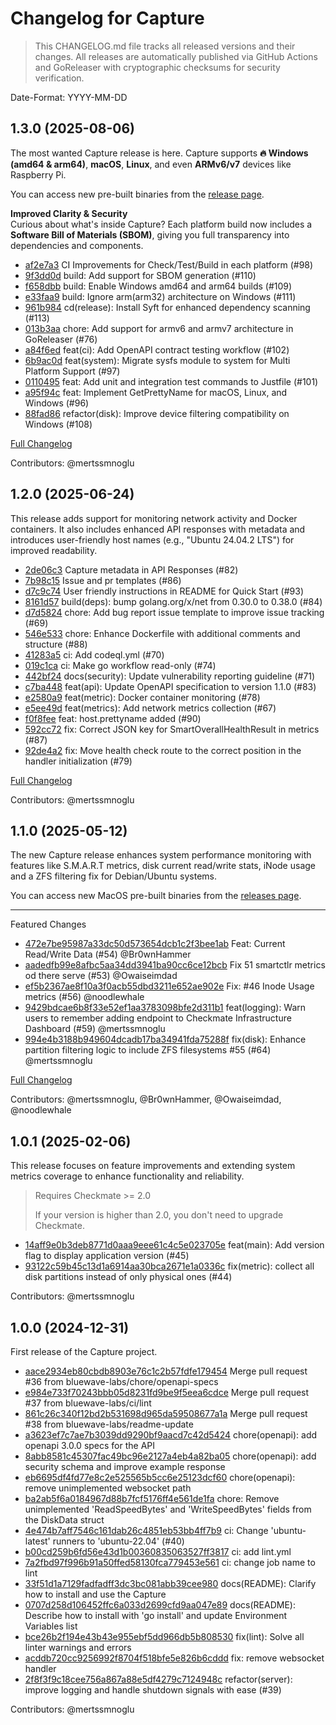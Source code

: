 # Changelog for Capture

> This CHANGELOG.md file tracks all released versions and their changes. All releases are automatically published via GitHub Actions and GoReleaser with cryptographic checksums for security verification.

Date-Format: YYYY-MM-DD

## 1.3.0 (2025-08-06)

The most wanted Capture release is here.
Capture supports **🔥 Windows (amd64 & arm64)**, **macOS**, **Linux**, and even **ARMv6/v7** devices like Raspberry Pi.

You can access new pre-built binaries from the [release page](https://github.com/bluewave-labs/capture/releases/tag/v1.3.0).

**Improved Clarity & Security**  
Curious about what's inside Capture? Each platform build now includes a **Software Bill of Materials (SBOM)**, giving you full transparency into dependencies and components.

- [af2e7a3](https://github.com/bluewave-labs/capture/commit/af2e7a329e6cf74d700a8d10c70cdc5189598ebf) CI Improvements for Check/Test/Build in each platform (#98)
- [9f3dd0d](https://github.com/bluewave-labs/capture/commit/9f3dd0d6b9793d26a1200e4dff43e08873b97bfd) build: Add support for SBOM generation (#110)
- [f658dbb](https://github.com/bluewave-labs/capture/commit/f658dbb945fbef0e59a9fa03689bc35046f5771f) build: Enable Windows amd64 and arm64 builds (#109)
- [e33faa9](https://github.com/bluewave-labs/capture/commit/e33faa9e6f7cb167db38a30637b25f423a5021bd) build: Ignore arm(arm32) architecture on Windows (#111)
- [961b984](https://github.com/bluewave-labs/capture/commit/961b9848e2cb35c99c8202ac5ffaf69e19cf6ce1) cd(release): Install Syft for enhanced dependency scanning (#113)
- [013b3aa](https://github.com/bluewave-labs/capture/commit/013b3aa3abe8e6f096d79ffc322d531fd32127d2) chore: Add support for armv6 and armv7 architecture in GoReleaser (#76)
- [a84f6ed](https://github.com/bluewave-labs/capture/commit/a84f6edaef782743c6a866b8ca3e763c697e58d1) feat(ci): Add OpenAPI contract testing workflow (#102)
- [6b9ac0d](https://github.com/bluewave-labs/capture/commit/6b9ac0dfb5a3820534dd096bf4db2ea2b0ce7215) feat(system): Migrate sysfs module to system for Multi Platform Support (#97)
- [0110495](https://github.com/bluewave-labs/capture/commit/01104959f648453be1affadf0cd684c468e2fcb1) feat: Add unit and integration test commands to Justfile (#101)
- [a95f94c](https://github.com/bluewave-labs/capture/commit/a95f94c61072659f0784017cad434cac3622a9bc) feat: Implement GetPrettyName for macOS, Linux, and Windows (#96)
- [88fad86](https://github.com/bluewave-labs/capture/commit/88fad86171529d615864aeb29833e0f2f582c177) refactor(disk): Improve device filtering compatibility on Windows (#108)

[Full Changelog](https://github.com/bluewave-labs/capture/compare/v1.2.0...v1.3.0)

Contributors: @mertssmnoglu

## 1.2.0 (2025-06-24)

This release adds support for monitoring network activity and Docker containers. It also includes enhanced API responses with metadata and introduces user-friendly host names (e.g., "Ubuntu 24.04.2 LTS") for improved readability.

* [2de06c3](https://github.com/bluewave-labs/capture/commit/2de06c3cf9acca167d05c6fde52c9c0177dbd6ee) Capture metadata in API Responses (#82)
* [7b98c15](https://github.com/bluewave-labs/capture/commit/7b98c15dfe2ee3feff8f55ba227e44f34f2da686) Issue and pr templates (#86)
* [d7c9c74](https://github.com/bluewave-labs/capture/commit/d7c9c747767fcdb644a3e4d2dc6d0cc6ba9eb9e6) User friendly instructions in README for Quick Start (#93)
* [8161d57](https://github.com/bluewave-labs/capture/commit/8161d57102ee576ab462159acd135a422599048e) build(deps): bump golang.org/x/net from 0.30.0 to 0.38.0 (#84)
* [d7d5824](https://github.com/bluewave-labs/capture/commit/d7d5824c2d53990077ba642777a78c0ed4f5cc10) chore: Add bug report issue template to improve issue tracking (#69)
* [546e533](https://github.com/bluewave-labs/capture/commit/546e533e58342ee8051a0a59a7c9b966a8453cc5) chore: Enhance Dockerfile with additional comments and structure (#88)
* [41283a5](https://github.com/bluewave-labs/capture/commit/41283a5299a3f688b8d354dedb8a275092ccb042) ci: Add codeql.yml (#70)
* [019c1ca](https://github.com/bluewave-labs/capture/commit/019c1ca41fc93f9821f6a297fda84e26efc64d7f) ci: Make go workflow read-only (#74)
* [442bf24](https://github.com/bluewave-labs/capture/commit/442bf24ba9ea6da7a9b24abdbb2763a352707055) docs(security): Update vulnerability reporting guideline (#71)
* [c7ba448](https://github.com/bluewave-labs/capture/commit/c7ba4486c90b577d27afac13d37b9de0036b3b71) feat(api): Update OpenAPI specification to version 1.1.0 (#83)
* [e2580a9](https://github.com/bluewave-labs/capture/commit/e2580a9fc131224382255b1d2053ef7323d163a9) feat(metric): Docker container monitoring (#78)
* [e5ee49d](https://github.com/bluewave-labs/capture/commit/e5ee49d4a5ffdaa2eb82017e65fd7729ab403879) feat(metrics): Add network metrics collection (#67)
* [f0f8fee](https://github.com/bluewave-labs/capture/commit/f0f8fee5fe32d32790b4793e4dd430086f66e0d8) feat: host.prettyname added (#90)
* [592cc72](https://github.com/bluewave-labs/capture/commit/592cc722f8f4c48f1315687eb86007f50814c67a) fix: Correct JSON key for SmartOverallHealthResult in metrics (#87)
* [92de4a2](https://github.com/bluewave-labs/capture/commit/92de4a2aa2582d06ad316b1646450248b3a51d53) fix: Move health check route to the correct position in the handler initialization (#79)

[Full Changelog](https://github.com/bluewave-labs/capture/compare/v1.1.0...v1.2.0)

Contributors: @mertssmnoglu

## 1.1.0 (2025-05-12)

The new Capture release enhances system performance monitoring with features like S.M.A.R.T metrics, disk current read/write stats, iNode usage and a ZFS filtering fix for Debian/Ubuntu systems.

You can access new MacOS pre-built binaries from the [releases page](https://github.com/bluewave-labs/capture/releases).

---

Featured Changes

- [472e7be95987a33dc50d573654dcb1c2f3bee1ab](https://github.com/bluewave-labs/capture/commit/472e7be95987a33dc50d573654dcb1c2f3bee1ab) Feat: Current Read/Write Data (#54) @Br0wnHammer
- [aadedfb99e8afbc5aa34dd3941ba90cc6ce12bcb](https://github.com/bluewave-labs/capture/commit/aadedfb99e8afbc5aa34dd3941ba90cc6ce12bcb) Fix 51 smartctlr metrics od there serve (#53) @Owaiseimdad
- [ef5b2367ae8f10a3f0acb55dbd3211e652ae902e](https://github.com/bluewave-labs/capture/commit/ef5b2367ae8f10a3f0acb55dbd3211e652ae902e) Fix: #46 Inode Usage metrics (#56) @noodlewhale
- [9429bdcae6b8f33e52ef1aa3783098bfe2d311b1](https://github.com/bluewave-labs/capture/commit/9429bdcae6b8f33e52ef1aa3783098bfe2d311b1) feat(logging): Warn users to remember adding endpoint to Checkmate Infrastructure Dashboard (#59) @mertssmnoglu
- [994e4b3188b949604dcadb17ba34941fda75288f](https://github.com/bluewave-labs/capture/commit/994e4b3188b949604dcadb17ba34941fda75288f) fix(disk): Enhance partition filtering logic to include ZFS filesystems #55 (#64) @mertssmnoglu

[Full Changelog](https://github.com/bluewave-labs/capture/compare/v1.0.1...994e4b3188b949604dcadb17ba34941fda75288f)

Contributors: @mertssmnoglu, @Br0wnHammer, @Owaiseimdad, @noodlewhale

## 1.0.1 (2025-02-06)

This release focuses on feature improvements and extending system metrics coverage to enhance functionality and reliability.

> Requires Checkmate >= 2.0
>
> If your version is higher than 2.0, you don't need to upgrade Checkmate.

- [14aff9e0b3deb8771d0aaa9eee61c4c5e023705e](https://github.com/bluewave-labs/capture/commit/14aff9e0b3deb8771d0aaa9eee61c4c5e023705e) feat(main): Add version flag to display application version (#45)
- [93122c59b45c13d1a6914aa30bca2671e1a0336c](https://github.com/bluewave-labs/capture/commit/93122c59b45c13d1a6914aa30bca2671e1a0336c) fix(metric): collect all disk partitions instead of only physical ones (#44)

Contributors: @mertssmnoglu

## 1.0.0 (2024-12-31)

First release of the Capture project.

- [aace2934eb80cbdb8903e76c1c2b57fdfe179454](https://github.com/bluewave-labs/capture/commit/aace2934eb80cbdb8903e76c1c2b57fdfe179454) Merge pull request #36 from bluewave-labs/chore/openapi-specs
- [e984e733f70243bbb05d8231fd9be9f5eea6cdce](https://github.com/bluewave-labs/capture/commit/e984e733f70243bbb05d8231fd9be9f5eea6cdce) Merge pull request #37 from bluewave-labs/ci/lint
- [861c26c340f12bd2b531698d965da59508677a1a](https://github.com/bluewave-labs/capture/commit/861c26c340f12bd2b531698d965da59508677a1a) Merge pull request #38 from bluewave-labs/readme-update
- [a3623ef7c7ae7b3039dd9290bf9aacd7c42d5424](https://github.com/bluewave-labs/capture/commit/a3623ef7c7ae7b3039dd9290bf9aacd7c42d5424) chore(openapi): add openapi 3.0.0 specs for the API
- [8abb8581c45307fac49bc96e2127a4eb4a82ba05](https://github.com/bluewave-labs/capture/commit/8abb8581c45307fac49bc96e2127a4eb4a82ba05) chore(openapi): add security schema and improve example response
- [eb6695df4fd77e8c2e525565b5cc6e25123dcf60](https://github.com/bluewave-labs/capture/commit/eb6695df4fd77e8c2e525565b5cc6e25123dcf60) chore(openapi): remove unimplemented websocket path
- [ba2ab5f6a0184967d88b7fcf5176ff4e561de1fa](https://github.com/bluewave-labs/capture/commit/ba2ab5f6a0184967d88b7fcf5176ff4e561de1fa) chore: Remove unimplemented 'ReadSpeedBytes' and 'WriteSpeedBytes' fields from the DiskData struct
- [4e474b7aff7546c161dab26c4851eb53bb4ff7b9](https://github.com/bluewave-labs/capture/commit/4e474b7aff7546c161dab26c4851eb53bb4ff7b9) ci: Change 'ubuntu-latest' runners to 'ubuntu-22.04' (#40)
- [b00cd259b6fd56e43d1b00360835063527ff3817](https://github.com/bluewave-labs/capture/commit/b00cd259b6fd56e43d1b00360835063527ff3817) ci: add lint.yml
- [7a2fbd97f996b91a50ffed58130fca779453e561](https://github.com/bluewave-labs/capture/commit/7a2fbd97f996b91a50ffed58130fca779453e561) ci: change job name to lint
- [33f51d1a7129fadfadff3dc3bc081abb39cee980](https://github.com/bluewave-labs/capture/commit/33f51d1a7129fadfadff3dc3bc081abb39cee980) docs(README): Clarify how to install and use the Capture
- [0707d258d106452ffc6a033d2699cfd9aa047e89](https://github.com/bluewave-labs/capture/commit/0707d258d106452ffc6a033d2699cfd9aa047e89) docs(README): Describe how to install with 'go install'  and update Environment Variables list
- [bce26b2f194e43b43e955ebf5dd966db5b808530](https://github.com/bluewave-labs/capture/commit/bce26b2f194e43b43e955ebf5dd966db5b808530) fix(lint): Solve all linter warnings and errors
- [acddb720cc9256992f8704f518bfe5e826b6cddd](https://github.com/bluewave-labs/capture/commit/acddb720cc9256992f8704f518bfe5e826b6cddd) fix: remove websocket handler
- [2f8f3f9c18cee756a867a88e5df4279c7124948c](https://github.com/bluewave-labs/capture/commit/2f8f3f9c18cee756a867a88e5df4279c7124948c) refactor(server): improve logging and handle shutdown signals with ease (#39)

Contributors: @mertssmnoglu
